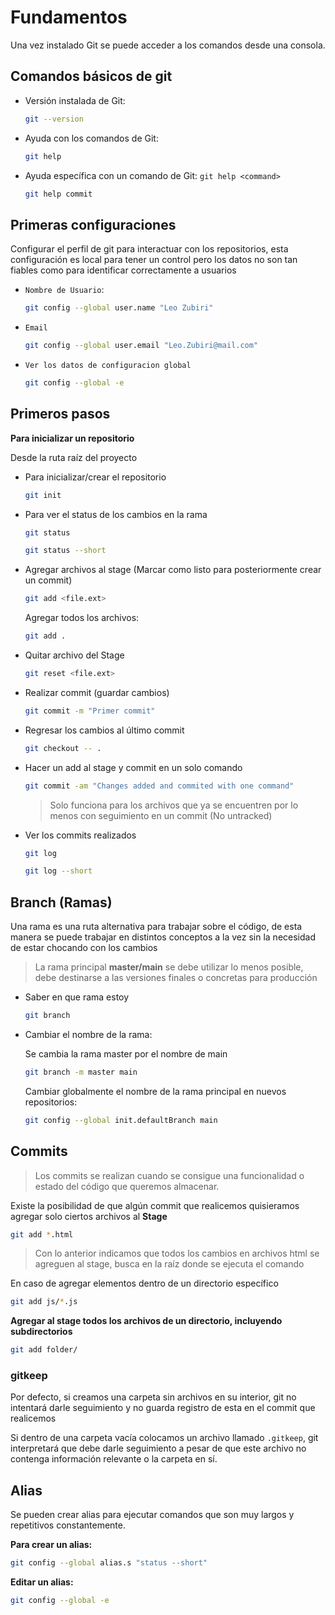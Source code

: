 # Fundamentos

Una vez instalado Git se puede acceder a los comandos desde una consola.

## Comandos básicos de git

- Versión instalada de Git:

    ```bash
    git --version
    ```

- Ayuda con los comandos de Git:

    ```bash
    git help
    ```

- Ayuda específica con un comando de Git: `git help <command>`

    ```bash
    git help commit
    ```
## Primeras configuraciones

Configurar el perfil de git para interactuar con los repositorios, esta configuración es local para tener un control pero los datos no son tan fiables como para identificar correctamente a usuarios

- `Nombre de Usuario`: 
  
    ```bash
    git config --global user.name "Leo Zubiri"
    ```

- `Email`

    ```bash
    git config --global user.email "Leo.Zubiri@mail.com"
    ```

- `Ver los datos de configuracion global`

    ```bash
    git config --global -e
    ```


## Primeros pasos

**Para inicializar un repositorio**

Desde la ruta raíz del proyecto

- Para inicializar/crear el repositorio

    ```bash
    git init
    ```
- Para ver el status de los cambios en la rama

    ```bash
    git status
    ```
    ```bash
    git status --short
    ```
- Agregar archivos al stage (Marcar como listo para posteriormente crear un commit)
  
    ```bash
    git add <file.ext>
    ```

    Agregar todos los archivos:

    ```bash
    git add .
    ```
- Quitar archivo del Stage

    ```bash
    git reset <file.ext>
    ```

- Realizar commit (guardar cambios)

    ```bash
    git commit -m "Primer commit"
    ```

- Regresar los cambios al último commit

    ```bash
    git checkout -- .
    ```

- Hacer un add al stage y commit en un solo comando

    ```bash
    git commit -am "Changes added and commited with one command"
    ```
    > Solo funciona para los archivos que ya se encuentren por lo menos con seguimiento en un commit (No untracked)

- Ver los commits realizados

    ```bash
    git log
    ```

    ```bash
    git log --short
    ```

## Branch (Ramas)

Una rama es una ruta alternativa para trabajar sobre el código, de esta manera se puede trabajar en distintos conceptos a la vez sin la necesidad de estar chocando con los cambios

> La rama principal **master/main** se debe utilizar lo menos posible, debe destinarse a las versiones finales o concretas para producción

- Saber en que rama estoy

    ```bash
    git branch
    ```

- Cambiar el nombre de la rama:

    Se cambia la rama master por el nombre de main

    ```bash
    git branch -m master main
    ```
    Cambiar globalmente el nombre de la rama principal en nuevos repositorios: 

    ```bash
    git config --global init.defaultBranch main
    ```

## Commits

> Los commits se realizan cuando se consigue una funcionalidad o estado del código que queremos almacenar.

Existe la posibilidad de que algún commit que realicemos quisieramos agregar solo ciertos archivos al **Stage**

```bash
git add *.html
```
> Con lo anterior indicamos que todos los cambios en archivos html se agreguen al stage, busca en la raíz donde se ejecuta el comando

En caso de agregar elementos dentro de un directorio específico

```bash
git add js/*.js
```
**Agregar al stage todos los archivos de un directorio, incluyendo subdirectorios**

```bash
git add folder/
```

### gitkeep

Por defecto, si creamos una carpeta sin archivos en su interior, git no intentará darle seguimiento y no guarda registro de esta en el commit que realicemos

Si dentro de una carpeta vacía colocamos un archivo llamado `.gitkeep`, git interpretará que debe darle seguimiento a pesar de que este archivo no contenga información relevante o la carpeta en sí. 

## Alias

Se pueden crear alias para ejecutar comandos que son muy largos y repetitivos constantemente. 

**Para crear un alias:**

```bash
git config --global alias.s "status --short"
```

**Editar un alias:**

```bash
git config --global -e
```